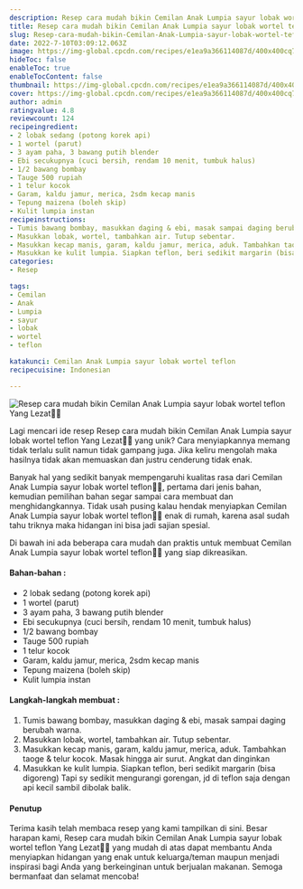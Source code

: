 ```yaml
---
description: Resep cara mudah bikin Cemilan Anak Lumpia sayur lobak wortel teflon Yang Lezat"
title: Resep cara mudah bikin Cemilan Anak Lumpia sayur lobak wortel teflon Yang Lezat
slug: Resep-cara-mudah-bikin-Cemilan-Anak-Lumpia-sayur-lobak-wortel-teflon-Yang-Lezat
date: 2022-7-10T03:09:12.063Z
image: https://img-global.cpcdn.com/recipes/e1ea9a366114087d/400x400cq70/photo.jpg
hideToc: false
enableToc: true
enableTocContent: false
thumbnail: https://img-global.cpcdn.com/recipes/e1ea9a366114087d/400x400cq70/photo.jpg
cover: https://img-global.cpcdn.com/recipes/e1ea9a366114087d/400x400cq70/photo.jpg
author: admin
ratingvalue: 4.8
reviewcount: 124
recipeingredient:
- 2 lobak sedang (potong korek api)
- 1 wortel (parut)
- 3 ayam paha, 3 bawang putih blender
- Ebi secukupnya (cuci bersih, rendam 10 menit, tumbuk halus)
- 1/2 bawang bombay
- Tauge 500 rupiah
- 1 telur kocok
- Garam, kaldu jamur, merica, 2sdm kecap manis
- Tepung maizena (boleh skip)
- Kulit lumpia instan
recipeinstructions:
- Tumis bawang bombay, masukkan daging & ebi, masak sampai daging berubah warna.
- Masukkan lobak, wortel, tambahkan air. Tutup sebentar.
- Masukkan kecap manis, garam, kaldu jamur, merica, aduk. Tambahkan taoge & telur kocok. Masak hingga air surut. Angkat dan dinginkan
- Masukkan ke kulit lumpia. Siapkan teflon, beri sedikit margarin (bisa digoreng) Tapi sy sedikit mengurangi gorengan, jd di teflon saja dengan api kecil sambil dibolak balik.
categories:
- Resep

tags:
- Cemilan
- Anak
- Lumpia
- sayur
- lobak
- wortel
- teflon

katakunci: Cemilan Anak Lumpia sayur lobak wortel teflon
recipecuisine: Indonesian

---
```


![Resep cara mudah bikin Cemilan Anak Lumpia sayur lobak wortel teflon Yang Lezat👩‍🍳](https://img-global.cpcdn.com/recipes/e1ea9a366114087d/400x400cq70/photo.jpg)

Lagi mencari ide resep Resep cara mudah bikin Cemilan Anak Lumpia sayur lobak wortel teflon Yang Lezat👩‍🍳 yang unik? Cara menyiapkannya memang tidak terlalu sulit namun tidak gampang juga. Jika keliru mengolah maka hasilnya tidak akan memuaskan dan justru cenderung tidak enak.

Banyak hal yang sedikit banyak mempengaruhi kualitas rasa dari Cemilan Anak Lumpia sayur lobak wortel teflon👩‍🍳, pertama dari jenis bahan, kemudian pemilihan bahan segar sampai cara membuat dan menghidangkannya. Tidak usah pusing kalau hendak menyiapkan Cemilan Anak Lumpia sayur lobak wortel teflon👩‍🍳 enak di rumah, karena asal sudah tahu triknya maka hidangan ini bisa jadi sajian spesial.

Di bawah ini ada beberapa cara mudah dan praktis untuk membuat Cemilan Anak Lumpia sayur lobak wortel teflon👩‍🍳 yang siap dikreasikan.

<!--inarticleads1-->

#### Bahan-bahan :

- 2 lobak sedang (potong korek api)
- 1 wortel (parut)
- 3 ayam paha, 3 bawang putih blender
- Ebi secukupnya (cuci bersih, rendam 10 menit, tumbuk halus)
- 1/2 bawang bombay
- Tauge 500 rupiah
- 1 telur kocok
- Garam, kaldu jamur, merica, 2sdm kecap manis
- Tepung maizena (boleh skip)
- Kulit lumpia instan

<!--inarticleads2-->

#### Langkah-langkah membuat :

1. Tumis bawang bombay, masukkan daging & ebi, masak sampai daging berubah warna.
1. Masukkan lobak, wortel, tambahkan air. Tutup sebentar.
1. Masukkan kecap manis, garam, kaldu jamur, merica, aduk. Tambahkan taoge & telur kocok. Masak hingga air surut. Angkat dan dinginkan
1. Masukkan ke kulit lumpia. Siapkan teflon, beri sedikit margarin (bisa digoreng) Tapi sy sedikit mengurangi gorengan, jd di teflon saja dengan api kecil sambil dibolak balik.

#### Penutup

Terima kasih telah membaca resep yang kami tampilkan di sini. Besar harapan kami, Resep cara mudah bikin Cemilan Anak Lumpia sayur lobak wortel teflon Yang Lezat👩‍🍳 yang mudah di atas dapat membantu Anda menyiapkan hidangan yang enak untuk keluarga/teman maupun menjadi inspirasi bagi Anda yang berkeinginan untuk berjualan makanan. Semoga bermanfaat dan selamat mencoba!